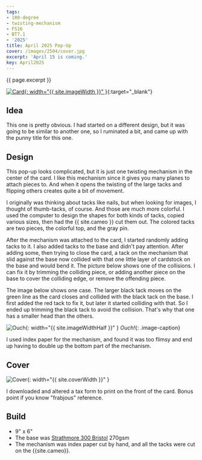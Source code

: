 ```yaml
---
tags:
- 180-degree
- twisting-mechanism
- FS16
- BT7.1
- '2025'
title: April 2025 Pop-Up
cover: /images/2504/cover.jpg
excerpt: 'April 15 is coming.'
key: April2025
---
```

{{ page.excerpt }}

[![Card]({{site.baseurl}}/images/2504/popup.gif){: width="{{ site.imageWidth }}" }](/images/2504/popup.gif "Click to replay in a new tab"){:target="_blank"}

## Idea

This one is pretty obvious. I had started on a different design, but it was going to be similar to another one, so I ruminated a bit, and came up with the punny title for this one.

## Design

This pop-up looks complicated, but it is just one twisting mechanism in the center of the card. I like this mechanism since it gives you many planes to attach pieces to. And when it opens the twisting of the large tacks and flipping others creates quite a bit of movement.

I originally was thinking about tacks like nails, but when looking for images, I thought of thumb-tacks, of course. And those are much more colorful. I used the computer to design the shapes for both kinds of tacks, copied various sizes, then had the {{ site.cameo }} cut them out. The colored tacks are two pieces, the colorful top, and the gray pin.

After the mechanism was attached to the card, I started randomly adding tacks to it. I also added tacks to the base and didn't pay attention. After adding some, then trying to close the card, a tack on the mechanism that slid against the base now collided with that one little layer of cardstock on the base and would bend it. The picture below shows one of the collisions. I can fix it by trimming the colliding piece, or adding another piece on the base to cover the colliding edge, or remove the offending piece.

The image below shows one case. The larger black tack moves on the green line as the card closes and collided with the black tack on the base. I first added the red tack to fix it, but later it started colliding with that. So I ended up trimming the black tack to avoid the collision. That's why that one has a smaller head than the others.

![Ouch]({{site.baseurl}}/images/2504/ouch.jpg){: width="{{ site.imageWidthHalf }}" }
_Ouch!_{: .image-caption}

I used index paper for the mechanism, and found it was too flimsy and end up having to double up the bottom part of the mechanism.

## Cover

![Cover]({{site.baseurl}}{{page.cover}}){: width="{{ site.coverWidth }}" }

I downloaded and altered a tax form to print on the front of the card. Bonus point if you know "frabjous" reference.

## Build

- 9" x 6"
- The base was [Strathmore 300 Bristol](/supplies.html#strathmore-300-bristol) 270gsm
- The mechanism was index paper cut by hand, and all the tacks were cut on the {{site.cameo}}.
